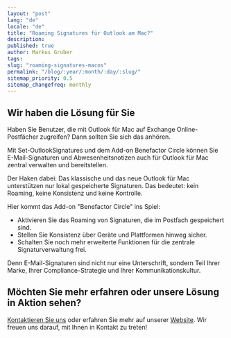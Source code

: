```yaml
---
layout: "post"
lang: "de"
locale: "de"
title: "Roaming Signatures für Outlook am Mac?"
description:
published: true
author: Markus Gruber
tags: 
slug: "roaming-signatures-macos"
permalink: "/blog/:year/:month/:day/:slug/"
sitemap_priority: 0.5
sitemap_changefreq: monthly
---
```

## Wir haben die Lösung für Sie
Haben Sie Benutzer, die mit Outlook für Mac auf Exchange Online-Postfächer zugreifen? Dann sollten Sie sich das anhören.

Mit Set-OutlookSignatures und dem Add-on Benefactor Circle können Sie E-Mail-Signaturen und Abwesenheitsnotizen auch für Outlook für Mac zentral verwalten und bereitstellen.

Der Haken dabei: Das klassische und das neue Outlook für Mac unterstützen nur lokal gespeicherte Signaturen. Das bedeutet: kein Roaming, keine Konsistenz und keine Kontrolle.

Hier kommt das Add-on "Benefactor Circle" ins Spiel:
- Aktivieren Sie das Roaming von Signaturen, die im Postfach gespeichert sind.
- Stellen Sie Konsistenz über Geräte und Plattformen hinweg sicher.
- Schalten Sie noch mehr erweiterte Funktionen für die zentrale Signaturverwaltung frei.

Denn E-Mail-Signaturen sind nicht nur eine Unterschrift, sondern Teil Ihrer Marke, Ihrer Compliance-Strategie und Ihrer Kommunikationskultur.

## Möchten Sie mehr erfahren oder unsere Lösung in Aktion sehen?
[Kontaktieren Sie uns](/contact/) oder erfahren Sie mehr auf unserer [Website](/). Wir freuen uns darauf, mit Ihnen in Kontakt zu treten!